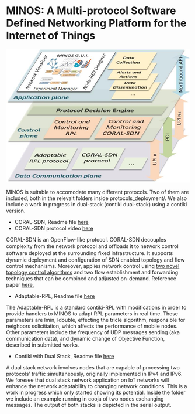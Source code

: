 # MINOS: A Multi-protocol Software Defined Networking Platform for the Internet of Things

![MINOS Architecture](/MINOSArchitecturev4.jpg)

MINOS is suitable to accomodate many different protocols.
Two of them are included, both in the relevalt folders inside protocols_deployment/. We also include a work in progress in dual-stack (contiki dual-stack) using a contiki version.

* CORAL-SDN, Readme file [here](/protocols_deployment/CORAL-SDN_dataplane/readme.md)
* CORAL-SDN protocol video [here](https://www.youtube.com/watch?v=eOEJwgWmHmU&feature=youtu.be)

CORAL-SDN is an OpenFlow-like protocol. CORAL-SDN decouples complexity from the network protocol and ofﬂoads it to network control software deployed at the surrounding ﬁxed infrastructure. It supports dynamic deployment and configuration of SDN enabled topology and flow control mechanisms. Moreover, applies network control using [two novel topology control algorithms](https://www.researchgate.net/publication/321736253_Software_defined_topology_control_strategies_for_the_Internet_of_Things) and two flow establishment and forwarding techniques that can be combined and adjusted on-demand. Reference paper [here.](https://www.researchgate.net/publication/321741443_CORAL-SDN_A_software-defined_networking_solution_for_the_Internet_of_Things)
* Adaptable-RPL, Readme file [here](/protocols_deployment/adaptable-rpl/readme.md)

The Adaptable-RPL is a standard contiki-RPL with modifications in order to provide handlers to MINOS to adapt RPL parameters in real time. These parameters are Imin, Idouble, effecting the tricle algorithm, responsible for neighbors solicitiation, which affects the performance of mobile nodes. Other parameters include the frequency of UDP messages sending (aka communication data), and dynamic change of Objective Function, described in submitted works.
* Contiki with Dual Stack, Readme file [here](/protocols_deployment/contiki-dual/README.md)

A dual stack network involves nodes that are capable of processing two protocols’ traffic simultaneously, originally implemented in IPv4 and IPv6. We foresee that dual stack network application on IoT networks will enhance the network adaptability to changing network conditions. This is a work in progress which only started showing its potential. Inside the folder we include an example running in cooja of two nodes exchanging messages. The output of both stacks is depicted in the serial output. 
